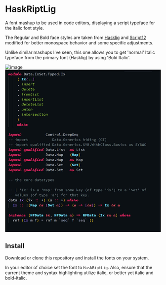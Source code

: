 # HaskRiptLig

A font mashup to be used in code editors, displaying a script typeface for the italic font style.

The Regular and Bold face styles are taken from [Hasklig](https://github.com/i-tu/Hasklig) and [Script12](https://www.myfontsfree.com/134618/script12pitchbt.htm) modified for better monospace behavior and some specific adjustments.

Unlike similar mashups I've seen, this one allows you to get 'normal' Italic typeface from the primary font (Hasklig) by using 'Bold Italic'.

![image](https://user-images.githubusercontent.com/7041191/30752845-8c8484ce-9f8b-11e7-9df1-1d171b8d5e66.png)
![Alt text](Capture.jpg?raw=true "Haskell Font Sample in Monokai Theme")

## Install

Download or clone this repository and install the fonts on your system.

In your editor of choice set the font to `HaskRiptLig`.  Also, ensure that the current theme and syntax highlighting utilize italic, or better yet italic and bold-italic.